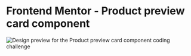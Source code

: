 # Frontend Mentor - Product preview card component

![Design preview for the Product preview card component coding challenge](./design/desktop-preview.jpg)

